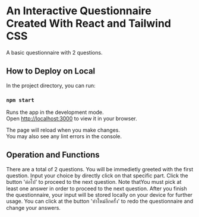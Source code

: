 # An Interactive Questionnaire Created With React and Tailwind CSS

A basic questionnaire with 2 questions.

## How to Deploy on Local

In the project directory, you can run:

### `npm start`

Runs the app in the development mode.\
Open [http://localhost:3000](http://localhost:3000) to view it in your browser.

The page will reload when you make changes.\
You may also see any lint errors in the console.

## Operation and Functions

There are a total of 2 questions. You will be immedietly greeted with the first question. Input your choice by directly click on that specific part. Click the button 'ต่อไป' to proceed to the next question. Note thatYou must pick at least one answer in order to proceed to the next question. After you finish the questionnaire, your input will be stored locally on your device for further usage. You can click at the button 'ทำใหม่อีกครั้ง' to redo the questionnaire and change your answers.

